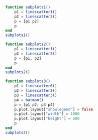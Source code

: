 ```julia
function subplots1()
    p1 = linescatter1()
    p2 = linescatter2()
    p = [p1 p2]
    p
end
subplots1()
```


<div id="38b3c94c-0c9d-464c-a981-6330ae674448"></div>

<script>
   thediv = document.getElementById('38b3c94c-0c9d-464c-a981-6330ae674448');
var data = [{"type":"scatter","yaxis":"y1","y":[10,15,13,17],"xaxis":"x1","x":[1,2,3,4],"mode":"markers"},{"type":"scatter","yaxis":"y1","y":[16,5,11,9],"xaxis":"x1","x":[2,3,4,5],"mode":"lines"},{"type":"scatter","yaxis":"y1","y":[12,9,15,12],"xaxis":"x1","x":[1,2,3,4],"mode":"lines+markers"},{"type":"scatter","yaxis":"y2","y":[1,6,3,6,1],"text":["A-1","A-2","A-3","A-4","A-5"],"name":"Team A","xaxis":"x2","x":[1,2,3,4,5],"mode":"markers","marker":{"size":12}},{"type":"scatter","yaxis":"y2","y":[4,1,7,1,4],"text":["B-a","B-b","B-c","B-d","B-e"],"name":"Team B","xaxis":"x2","x":[1.0,2.0,3.0,4.0,5.0],"mode":"markers","marker":{"size":12}}]
var layout = {"annotations":[{"text":"Data Labels Hover","y":1.0,"font":{"size":16},"xanchor":"center","xref":"paper","showarrow":false,"x":0.775,"yanchor":"bottom","yref":"paper"}],"yaxis2":{"range":[0,8],"domain":[0.0,1.0],"anchor":"x2"},"yaxis1":{"domain":[0.0,1.0],"anchor":"x1"},"xaxis1":{"domain":[0.0,0.45],"anchor":"y1"},"margin":{"r":50,"l":50,"b":50,"t":60},"xaxis2":{"range":[0.75,5.25],"domain":[0.55,1.0],"anchor":"y2"}}

Plotly.plot(thediv, data,  layout, {showLink: false});

 </script>



```julia
function subplots2()
    p1 = linescatter1()
    p2 = linescatter2()
    p = [p1, p2]
    p
end
subplots2()
```


<div id="4c7647ba-57cb-4d09-a5bd-9d7056ee8b2d"></div>

<script>
   thediv = document.getElementById('4c7647ba-57cb-4d09-a5bd-9d7056ee8b2d');
var data = [{"type":"scatter","yaxis":"y1","y":[10,15,13,17],"xaxis":"x1","x":[1,2,3,4],"mode":"markers"},{"type":"scatter","yaxis":"y1","y":[16,5,11,9],"xaxis":"x1","x":[2,3,4,5],"mode":"lines"},{"type":"scatter","yaxis":"y1","y":[12,9,15,12],"xaxis":"x1","x":[1,2,3,4],"mode":"lines+markers"},{"type":"scatter","yaxis":"y2","y":[1,6,3,6,1],"text":["A-1","A-2","A-3","A-4","A-5"],"name":"Team A","xaxis":"x2","x":[1,2,3,4,5],"mode":"markers","marker":{"size":12}},{"type":"scatter","yaxis":"y2","y":[4,1,7,1,4],"text":["B-a","B-b","B-c","B-d","B-e"],"name":"Team B","xaxis":"x2","x":[1.0,2.0,3.0,4.0,5.0],"mode":"markers","marker":{"size":12}}]
var layout = {"annotations":[{"text":"Data Labels Hover","y":0.36250000000000004,"font":{"size":16},"xanchor":"center","xref":"paper","showarrow":false,"x":0.5,"yanchor":"bottom","yref":"paper"}],"yaxis2":{"range":[0,8],"domain":[5.551115123125783e-17,0.36250000000000004],"anchor":"x2"},"yaxis1":{"domain":[0.6375,1.0],"anchor":"x1"},"xaxis1":{"domain":[0.0,1.0],"anchor":"y1"},"margin":{"r":50,"l":50,"b":50,"t":60},"xaxis2":{"range":[0.75,5.25],"domain":[0.0,1.0],"anchor":"y2"}}

Plotly.plot(thediv, data,  layout, {showLink: false});

 </script>



```julia
function subplots3()
    p1 = linescatter6()
    p2 = linescatter2()
    p3 = linescatter3()
    p4 = batman()
    p = [p1 p2; p3 p4]
    p.plot.layout["showlegend"] = false
    p.plot.layout["width"] = 1000
    p.plot.layout["height"] = 600
    p
end
subplots3()
```


<div id="db8c2c07-0a82-4ae5-8900-d95afddaa76e"></div>

<script>
   thediv = document.getElementById('db8c2c07-0a82-4ae5-8900-d95afddaa76e');
var data = [{"type":"scatter","yaxis":"y1","y":[53,31],"text":["United States","Canada"],"name":"North America","xaxis":"x1","x":[52698,43117],"mode":"markers","marker":{"line":{"width":0.5,"color":"white"},"size":12,"color":"rgb(164, 194, 244)"}},{"type":"scatter","yaxis":"y1","y":[33,20,13,19,27,19,49,44,38],"text":["Germany","Britain","France","Spain","Italy","Czech Rep.","Greece","Poland"],"name":"Europe","xaxis":"x1","x":[39317,37236,35650,30066,29570,27159,23557,21046,18007],"mode":"markers","marker":{"size":12,"color":"rgb(255, 217, 102)"}},{"type":"scatter","yaxis":"y1","y":[23,42,54,89,14,99,93,70],"text":["Australia","Japan","South Korea","Malaysia","China","Indonesia","Philippines","India"],"name":"Asia/Pacific","xaxis":"x1","x":[42952,37037,33106,17478,9813,5253,4692,3899],"mode":"markers","marker":{"size":12,"color":"rgb(234, 153, 153)"}},{"type":"scatter","yaxis":"y1","y":[43,47,56,80,86,93,80],"text":["Chile","Argentina","Mexico","Venezuela","Venezuela","El Salvador","Bolivia"],"name":"Latin America","xaxis":"x1","x":[19097,18601,15595,13546,12026,7434,5419],"mode":"markers","marker":{"size":12,"color":"rgb(142, 124, 195)"}},{"type":"scatter","yaxis":"y2","y":[1,6,3,6,1],"text":["A-1","A-2","A-3","A-4","A-5"],"name":"Team A","xaxis":"x2","x":[1,2,3,4,5],"mode":"markers","marker":{"size":12}},{"type":"scatter","yaxis":"y2","y":[4,1,7,1,4],"text":["B-a","B-b","B-c","B-d","B-e"],"name":"Team B","xaxis":"x2","x":[1.0,2.0,3.0,4.0,5.0],"mode":"markers","marker":{"size":12}},{"type":"scatter","yaxis":"y3","y":[1,6,3,6,1],"text":["A-1","A-2","A-3","A-4","A-5"],"textfont":{"family":"Raleway, sans-serif"},"name":"Team A","xaxis":"x3","x":[1,2,3,4,5],"textposition":"top center","mode":"markers+text","marker":{"size":12}},{"type":"scatter","yaxis":"y3","y":[4,1,7,1,4],"text":["B-a","B-b","B-c","B-d","B-e"],"textfont":{"family":"Times New Roman"},"name":"Team B","xaxis":"x3","x":[1.0,2.0,3.0,4.0,5.0],"textposition":"bottom center","mode":"markers+text","marker":{"size":12}},{"type":"scatter","yaxis":"y4","y":[2.710523708715754,2.6897765630594064,2.6681798427897228,2.6457127429801117,2.622352892704861,2.598076211353316,2.572856746252052,2.5466664885849566,2.519475164005555,2.491249993600049,2.4619554199448697,2.431552791857877,2.4000000000000004,2.367251053652825,2.3332555866542055,2.2979582774493443,2.2612981642753573,2.223207831315932,2.183612434775485,2.142428528562855,2.099562636671296,2.054909501954889,2.008349916661711,1.9597480054583445,1.908947781541722,1.8557687223952257,1.7999999999999996,1.7413928274780042,1.6796501093370366,1.61441213158606,1.5452362609131385,1.4715672611476631,1.392692297937593,1.3076696830622019,1.2152097324649567,1.1134612334371359,0.9995917534020524,0.8688486399734274,0.711996331107265,0.5052782623950675,0.0,null,2.710523708715754,2.6897765630594064,2.6681798427897228,2.6457127429801117,2.622352892704861,2.598076211353316,2.572856746252052,2.5466664885849566,2.519475164005555,2.491249993600049,2.4619554199448697,2.431552791857877,2.4000000000000004,2.367251053652825,2.3332555866542055,2.2979582774493443,2.2612981642753573,2.223207831315932,2.183612434775485,2.142428528562855,2.099562636671296,2.054909501954889,2.008349916661711,1.9597480054583445,1.908947781541722,1.8557687223952257,1.7999999999999996,1.7413928274780042,1.6796501093370366,1.61441213158606,1.5452362609131385,1.4715672611476631,1.392692297937593,1.3076696830622019,1.2152097324649567,1.1134612334371359,0.9995917534020524,0.8688486399734274,0.711996331107265,0.5052782623950675,0.0],"showlegend":false,"name":"wings 1","xaxis":"x4","x":[-3.0,-3.1,-3.2,-3.3,-3.4,-3.5,-3.6,-3.7,-3.8,-3.9,-4.0,-4.1,-4.2,-4.3,-4.4,-4.5,-4.6,-4.7,-4.8,-4.9,-5.0,-5.1,-5.2,-5.3,-5.4,-5.5,-5.6,-5.7,-5.8,-5.9,-6.0,-6.1,-6.2,-6.3,-6.4,-6.5,-6.6,-6.7,-6.8,-6.9,-7.0,0.0,3.0,3.1,3.2,3.3,3.4,3.5,3.6,3.7,3.8,3.9,4.0,4.1,4.2,4.3,4.4,4.5,4.6,4.7,4.8,4.9,5.0,5.1,5.2,5.3,5.4,5.5,5.6,5.7,5.8,5.9,6.0,6.1,6.2,6.3,6.4,6.5,6.6,6.7,6.8,6.9,7.0],"marker":{"color":"black"}},{"type":"scatter","yaxis":"y4","y":[-2.4619554199448697,-2.431552791857877,-2.4000000000000004,-2.367251053652825,-2.3332555866542055,-2.2979582774493443,-2.2612981642753573,-2.223207831315932,-2.183612434775485,-2.142428528562855,-2.099562636671296,-2.054909501954889,-2.008349916661711,-1.9597480054583445,-1.908947781541722,-1.8557687223952253,-1.7999999999999996,-1.7413928274780042,-1.6796501093370366,-1.6144121315860598,-1.5452362609131385,-1.4715672611476618,-1.392692297937593,-1.3076696830622019,-1.2152097324649567,-1.1134612334371359,-0.9995917534020515,-0.8688486399734274,-0.7119963311072622,-0.5052782623950675,-0.0,null,-2.4619554199448697,-2.431552791857877,-2.4000000000000004,-2.367251053652825,-2.3332555866542055,-2.2979582774493443,-2.2612981642753573,-2.223207831315932,-2.183612434775485,-2.142428528562855,-2.099562636671296,-2.054909501954889,-2.008349916661711,-1.9597480054583445,-1.908947781541722,-1.8557687223952253,-1.7999999999999996,-1.7413928274780042,-1.6796501093370366,-1.6144121315860598,-1.5452362609131385,-1.4715672611476618,-1.392692297937593,-1.3076696830622019,-1.2152097324649567,-1.1134612334371359,-0.9995917534020515,-0.8688486399734274,-0.7119963311072622,-0.5052782623950675,-0.0],"showlegend":false,"name":"wings 2","xaxis":"x4","x":[-4.0,-4.1,-4.2,-4.3,-4.4,-4.5,-4.6,-4.7,-4.8,-4.9,-5.0,-5.1,-5.2,-5.3,-5.4,-5.5,-5.6,-5.7,-5.8,-5.9,-6.0,-6.1,-6.2,-6.3,-6.4,-6.5,-6.6,-6.7,-6.8,-6.9,-7.0,0.0,4.0,4.1,4.2,4.3,4.4,4.5,4.6,4.7,4.8,4.9,5.0,5.1,5.2,5.3,5.4,5.5,5.6,5.7,5.8,5.9,6.0,6.1,6.2,6.3,6.4,6.5,6.6,6.7,6.8,6.9,7.0],"marker":{"color":"black"}},{"type":"scatter","yaxis":"y4","y":[1.7000000000000002,1.652501564456182,1.6100251257867602,1.5726280066714808,1.5404082057734576,1.5135083268962917,1.4921215971661086,1.4765006004804806,1.4669697220176638,1.463942890050825,1.467949192431123,1.4796706911509934,1.5,1.5301315846429335,1.57171431429143,1.6271243444677048,1.7000000000000002,1.796434624714726,1.9282202112918654,2.12550020016016,2.7,null,1.7000000000000002,1.652501564456182,1.6100251257867602,1.5726280066714808,1.5404082057734576,1.5135083268962917,1.4921215971661086,1.4765006004804806,1.4669697220176638,1.463942890050825,1.467949192431123,1.4796706911509934,1.5,1.5301315846429335,1.57171431429143,1.6271243444677048,1.7000000000000002,1.796434624714726,1.9282202112918654,2.12550020016016,2.7],"showlegend":false,"name":"Shoulders","xaxis":"x4","x":[-1.0,-1.1,-1.2,-1.3,-1.4,-1.5,-1.6,-1.7,-1.8,-1.9,-2.0,-2.1,-2.2,-2.3,-2.4,-2.5,-2.6,-2.7,-2.8,-2.9,-3.0,0.0,1.0,1.1,1.2,1.3,1.4,1.5,1.6,1.7,1.8,1.9,2.0,2.1,2.2,2.3,2.4,2.5,2.6,2.7,2.8,2.9,3.0],"marker":{"color":"black"}},{"type":"scatter","yaxis":"y4","y":[-3.0,-2.5150191965550235,-2.3036363636363637,-2.144038975327533,-2.0145454545454546,-1.906701868942834,-1.8162121337361046,-1.740606253128509,-1.678385921068547,-1.6286489265297437,-1.5909090909090908,-1.56501256289338,-1.5511131937958198,-1.549697162219418,-1.5616666791906502,-1.588520050761016,-1.6327272727272728,-1.6985844298729877,-1.7945454545454547,-1.942291923827751,-2.3636363636363638,-1.9150191965550236,-1.7400000000000002,-1.616766248054806,-1.5236363636363635,-1.4521564143973795,-1.3980303155542866,-1.358788071310327,-1.3329313756140015,-1.3195580174388346,-1.3181818181818183,-1.3286489265297439,-1.3511131937958198,-1.3860607985830544,-1.4343939519179227,-1.497610959851925,-1.5781818181818181,-1.6804026116911697,-1.812727272727273,-1.996837378373205,-2.4545454545454546,null,-3.0,-2.5150191965550235,-2.3036363636363637,-2.144038975327533,-2.0145454545454546,-1.906701868942834,-1.8162121337361046,-1.740606253128509,-1.678385921068547,-1.6286489265297437,-1.5909090909090908,-1.56501256289338,-1.5511131937958198,-1.549697162219418,-1.5616666791906502,-1.588520050761016,-1.6327272727272728,-1.6985844298729877,-1.7945454545454547,-1.942291923827751,-2.3636363636363638,-1.9150191965550236,-1.7400000000000002,-1.616766248054806,-1.5236363636363635,-1.4521564143973795,-1.3980303155542866,-1.358788071310327,-1.3329313756140015,-1.3195580174388346,-1.3181818181818183,-1.3286489265297439,-1.3511131937958198,-1.3860607985830544,-1.4343939519179227,-1.497610959851925,-1.5781818181818181,-1.6804026116911697,-1.812727272727273,-1.996837378373205,-2.4545454545454546],"showlegend":false,"name":"Bottom","xaxis":"x4","x":[-0.0,-0.1,-0.2,-0.3,-0.4,-0.5,-0.6,-0.7,-0.8,-0.9,-1.0,-1.1,-1.2,-1.3,-1.4,-1.5,-1.6,-1.7,-1.8,-1.9,-2.0,-2.1,-2.2,-2.3,-2.4,-2.5,-2.6,-2.7,-2.8,-2.9,-3.0,-3.1,-3.2,-3.3,-3.4,-3.5,-3.6,-3.7,-3.8,-3.9,-4.0,0.0,0.0,0.1,0.2,0.3,0.4,0.5,0.6,0.7,0.8,0.9,1.0,1.1,1.2,1.3,1.4,1.5,1.6,1.7,1.8,1.9,2.0,2.1,2.2,2.3,2.4,2.5,2.6,2.7,2.8,2.9,3.0,3.1,3.2,3.3,3.4,3.5,3.6,3.7,3.8,3.9,4.0],"marker":{"color":"black"}},{"type":"scatter","yaxis":"y4","y":[1.7,1.7,2.6,0.9,null,1.7,1.7,2.6,0.9],"showlegend":false,"name":"head","xaxis":"x4","x":[-0.0,-0.5,-0.8,-1.0,0.0,0.0,0.5,0.8,1.0],"marker":{"color":"black"}}]
var layout = {"annotations":[{"text":"Quarter 1 Growth","y":1.0,"font":{"size":16},"xanchor":"center","xref":"paper","showarrow":false,"x":0.225,"yanchor":"bottom","yref":"paper"},{"text":"Data Labels on the Plot","y":0.36250000000000004,"font":{"size":16},"xanchor":"center","xref":"paper","showarrow":false,"x":0.225,"yanchor":"bottom","yref":"paper"},{"text":"Data Labels Hover","y":1.0,"font":{"size":16},"xanchor":"center","xref":"paper","showarrow":false,"x":0.775,"yanchor":"bottom","yref":"paper"},{"text":"Batman","y":0.36250000000000004,"font":{"size":16},"xanchor":"center","xref":"paper","showarrow":false,"x":0.775,"yanchor":"bottom","yref":"paper"}],"width":1000,"showlegend":false,"yaxis2":{"range":[0,8],"domain":[0.6375,1.0],"anchor":"x2"},"xaxis2":{"range":[0.75,5.25],"domain":[0.55,1.0],"anchor":"y2"},"yaxis3":{"range":[0,8],"domain":[5.551115123125783e-17,0.36250000000000004],"anchor":"x3"},"xaxis3":{"range":[0.75,5.25],"domain":[0.0,0.45],"anchor":"y3"},"margin":{"r":50,"l":50,"b":50,"t":60},"height":600,"xaxis1":{"domain":[0.0,0.45],"title":"GDP per Capita","showgrid":false,"zeroline":false,"anchor":"y1"},"yaxis1":{"showline":false,"domain":[0.6375,1.0],"title":"Percent","anchor":"x1"},"yaxis4":{"domain":[5.551115123125783e-17,0.36250000000000004],"anchor":"x4"},"xaxis4":{"domain":[0.55,1.0],"anchor":"y4"}}

Plotly.plot(thediv, data,  layout, {showLink: false});

 </script>



